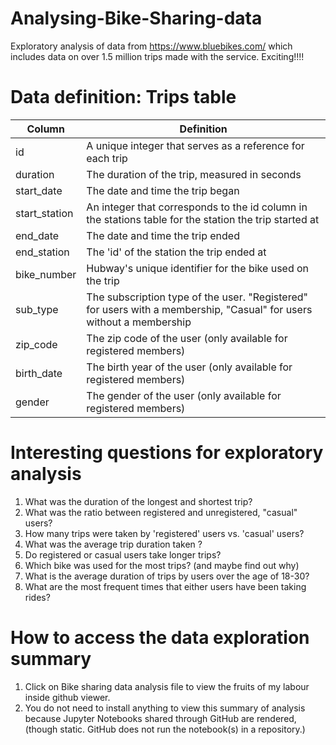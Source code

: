 # Analysing-Bike-Sharing-data
Exploratory analysis of data from https://www.bluebikes.com/ which includes data on over 1.5 million trips made with the service. 
Exciting!!!!

# Data definition: Trips table
|Column | Definition                                     |
|------------|------------------------------------------------|
|id          | A unique integer that serves as a reference for each trip |
|duration    | The duration of the trip, measured in seconds |
|start_date  | The date and time the trip began |
|start_station | An integer that corresponds to the id column in the stations table for the station the trip started at|
|end_date | The date and time the trip ended |
|end_station | The 'id' of the station the trip ended at |
|bike_number | Hubway's unique identifier for the bike used on the trip |
|sub_type | The subscription type of the user. "Registered" for users with a membership, "Casual" for users without a membership |
|zip_code | The zip code of the user (only available for registered members)|
|birth_date | The birth year of the user (only available for registered members)|
|gender | The gender of the user (only available for registered members)|

# Interesting questions for exploratory analysis
1. What was the duration of the longest and shortest trip?
2. What was the ratio between registered and unregistered, "casual" users?
2. How many trips were taken by 'registered' users vs. 'casual' users?
3. What was the average trip duration taken ?
4. Do registered or casual users take longer trips?
5. Which bike was used for the most trips? (and maybe find out why)
6. What is the average duration of trips by users over the age of 18-30?
7. What are the most frequent times that either users have been taking rides? 

# How to access the data exploration summary
1. Click on Bike sharing data analysis file to view the fruits of my labour inside github viewer.
2. You do not need to install anything to view this summary of analysis because Jupyter Notebooks shared through GitHub are rendered, (though static. GitHub does not run the notebook(s) in a repository.)
